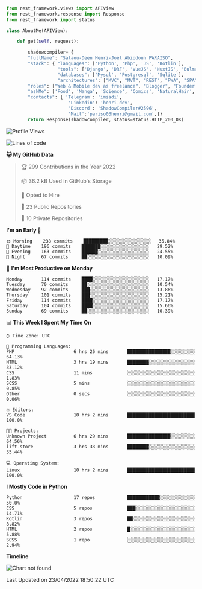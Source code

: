 ###
```python
from rest_framework.views import APIView
from rest_framework.response import Response
from rest_framework import status

class AboutMe(APIView):

    def get(self, request):

        shadowcompiler= {
        "fullName": "Salaou-Deen Henri-Joël Abiodoun PARAISO",
        "stack": { "languages": ['Python', 'Php', 'JS', 'Kotlin'],
                   "tools": ['Django', 'DRF', 'VueJS', 'NuxtJS', 'Bulma', 'Beufy'],
                   "databases": ['Mysql', 'Postgresql', 'Sqlite'],
                   "architectures": ["MVC", "MVT", "REST", "PWA", "SPA"]},        
        "roles": ["Web & Mobile dev as freelance", "Blogger", "Founder at @henrid3v", "Mentor"],
        "askMe": ['Food', 'Manga', 'Science', 'Comics', 'NaturalHair', 'Photography', 'Tech', 'Programming'],
        "contacts": { 'Telegram': 'imsadi',
                       'Linkedin': 'henri-dev',
                       'Discord': 'ShadowCompiler#2596',
                       'Mail':'pariso03henri@gmail.com',}}
        return Response(shadowcompiler, status=status.HTTP_200_OK)

```                    

<!--START_SECTION:waka-->
![Profile Views](http://img.shields.io/badge/Profile%20Views-0-blue)

![Lines of code](https://img.shields.io/badge/From%20Hello%20World%20I%27ve%20Written-23%20Thousand%20lines%20of%20code-blue)

**🐱 My GitHub Data** 

> 🏆 299 Contributions in the Year 2022
 > 
> 📦 36.2 kB Used in GitHub's Storage 
 > 
> 💼 Opted to Hire
 > 
> 📜 23 Public Repositories 
 > 
> 🔑 10 Private Repositories  
 > 
**I'm an Early 🐤** 

```text
🌞 Morning    238 commits    █████████░░░░░░░░░░░░░░░░   35.84% 
🌆 Daytime    196 commits    ███████░░░░░░░░░░░░░░░░░░   29.52% 
🌃 Evening    163 commits    ██████░░░░░░░░░░░░░░░░░░░   24.55% 
🌙 Night      67 commits     ██░░░░░░░░░░░░░░░░░░░░░░░   10.09%

```
📅 **I'm Most Productive on Monday** 

```text
Monday       114 commits    ████░░░░░░░░░░░░░░░░░░░░░   17.17% 
Tuesday      70 commits     ██░░░░░░░░░░░░░░░░░░░░░░░   10.54% 
Wednesday    92 commits     ███░░░░░░░░░░░░░░░░░░░░░░   13.86% 
Thursday     101 commits    ███░░░░░░░░░░░░░░░░░░░░░░   15.21% 
Friday       114 commits    ████░░░░░░░░░░░░░░░░░░░░░   17.17% 
Saturday     104 commits    ████░░░░░░░░░░░░░░░░░░░░░   15.66% 
Sunday       69 commits     ██░░░░░░░░░░░░░░░░░░░░░░░   10.39%

```


📊 **This Week I Spent My Time On** 

```text
⌚︎ Time Zone: UTC

💬 Programming Languages: 
PHP                      6 hrs 26 mins       ████████████████░░░░░░░░░   64.13% 
HTML                     3 hrs 19 mins       ████████░░░░░░░░░░░░░░░░░   33.12% 
CSS                      11 mins             ░░░░░░░░░░░░░░░░░░░░░░░░░   1.83% 
SCSS                     5 mins              ░░░░░░░░░░░░░░░░░░░░░░░░░   0.85% 
Other                    0 secs              ░░░░░░░░░░░░░░░░░░░░░░░░░   0.06%

🔥 Editors: 
VS Code                  10 hrs 2 mins       █████████████████████████   100.0%

🐱‍💻 Projects: 
Unknown Project          6 hrs 29 mins       ████████████████░░░░░░░░░   64.56% 
lift-store               3 hrs 33 mins       ████████░░░░░░░░░░░░░░░░░   35.44%

💻 Operating System: 
Linux                    10 hrs 2 mins       █████████████████████████   100.0%

```

**I Mostly Code in Python** 

```text
Python                   17 repos            ████████████░░░░░░░░░░░░░   50.0% 
CSS                      5 repos             ███░░░░░░░░░░░░░░░░░░░░░░   14.71% 
Kotlin                   3 repos             ██░░░░░░░░░░░░░░░░░░░░░░░   8.82% 
HTML                     2 repos             █░░░░░░░░░░░░░░░░░░░░░░░░   5.88% 
SCSS                     1 repo              ░░░░░░░░░░░░░░░░░░░░░░░░░   2.94%

```


**Timeline**

![Chart not found](https://raw.githubusercontent.com/shadowcompiler/shadowcompiler/main/charts/bar_graph.png) 


 Last Updated on 23/04/2022 18:50:22 UTC
<!--END_SECTION:waka-->
